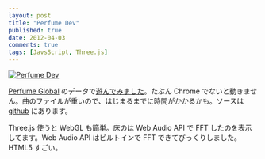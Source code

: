 ```yaml
---
layout: post
title: "Perfume Dev"
published: true
date: 2012-04-03
comments: true
tags: [JavsScript, Three.js]
---
```


[![Perfume Dev](https://farm8.staticflickr.com/7193/6894949804_fae1a1bc62_c.jpg "=800x461")](/perfume_dev/stick_people/)

[Perfume Global](https://www.perfume-global.com/) のデータで[遊んでみました](/perfume_dev/stick_people/)。たぶん Chrome でないと動きません。曲のファイルが重いので、はじまるまでに時間がかかるかも。ソースは [github](https://github.com/shuhei/perfume_dev) にあります。

Three.js 使うと WebGL も簡単。床のは Web Audio API で FFT したのを表示してます。Web Audio API はビルトインで FFT できてびっくりしました。HTML5 すごい。
